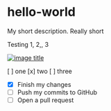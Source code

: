 # hello-world
My short description.  Really short

Testing 1, 2,, 3

[![image title](https://my-image-uri.com)](https://my-amazing-link.com/it-is-so-wonderful.php)

[ ] one
[x] two
[ ] three


- [x] Finish my changes
- [ ] Push my commits to GitHub
- [ ] Open a pull request
